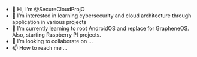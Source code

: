 - 👋 Hi, I’m @SecureCloudProjO
- 👀 I’m interested in learning cybersecurity and cloud architecture through application in various projects
- 🌱 I’m currently learning to root AndroidOS and replace for GrapheneOS. Also, starting Raspberry PI projects.
- 💞️ I’m looking to collaborate on ...
- 📫 How to reach me ...

<!---
SecureCloudProjO/SecureCloudProjO is a ✨ special ✨ repository because its `README.md` (this file) appears on your GitHub profile.
You can click the Preview link to take a look at your changes.
--->

